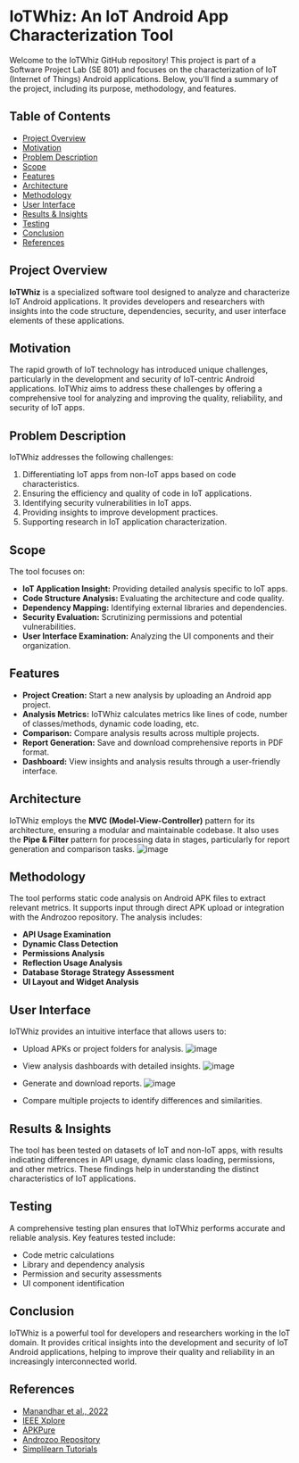# IoTWhiz: An IoT Android App Characterization Tool

Welcome to the IoTWhiz GitHub repository! This project is part of a Software Project Lab (SE 801) and focuses on the characterization of IoT (Internet of Things) Android applications. Below, you'll find a summary of the project, including its purpose, methodology, and features.

## Table of Contents

- [Project Overview](#project-overview)
- [Motivation](#motivation)
- [Problem Description](#problem-description)
- [Scope](#scope)
- [Features](#features)
- [Architecture](#architecture)
- [Methodology](#methodology)
- [User Interface](#user-interface)
- [Results & Insights](#results--insights)
- [Testing](#testing)
- [Conclusion](#conclusion)
- [References](#references)

## Project Overview

**IoTWhiz** is a specialized software tool designed to analyze and characterize IoT Android applications. It provides developers and researchers with insights into the code structure, dependencies, security, and user interface elements of these applications.

## Motivation

The rapid growth of IoT technology has introduced unique challenges, particularly in the development and security of IoT-centric Android applications. IoTWhiz aims to address these challenges by offering a comprehensive tool for analyzing and improving the quality, reliability, and security of IoT apps.

## Problem Description

IoTWhiz addresses the following challenges:
1. Differentiating IoT apps from non-IoT apps based on code characteristics.
2. Ensuring the efficiency and quality of code in IoT applications.
3. Identifying security vulnerabilities in IoT apps.
4. Providing insights to improve development practices.
5. Supporting research in IoT application characterization.

## Scope

The tool focuses on:
- **IoT Application Insight:** Providing detailed analysis specific to IoT apps.
- **Code Structure Analysis:** Evaluating the architecture and code quality.
- **Dependency Mapping:** Identifying external libraries and dependencies.
- **Security Evaluation:** Scrutinizing permissions and potential vulnerabilities.
- **User Interface Examination:** Analyzing the UI components and their organization.

## Features

- **Project Creation:** Start a new analysis by uploading an Android app project.
- **Analysis Metrics:** IoTWhiz calculates metrics like lines of code, number of classes/methods, dynamic code loading, etc.
- **Comparison:** Compare analysis results across multiple projects.
- **Report Generation:** Save and download comprehensive reports in PDF format.
- **Dashboard:** View insights and analysis results through a user-friendly interface.

## Architecture

IoTWhiz employs the **MVC (Model-View-Controller)** pattern for its architecture, ensuring a modular and maintainable codebase. It also uses the **Pipe & Filter** pattern for processing data in stages, particularly for report generation and comparison tasks.
![image](https://github.com/user-attachments/assets/6ccae7ba-9895-4ab9-92f6-4c46b0c58955)

## Methodology

The tool performs static code analysis on Android APK files to extract relevant metrics. It supports input through direct APK upload or integration with the Androzoo repository. The analysis includes:
- **API Usage Examination**
- **Dynamic Class Detection**
- **Permissions Analysis**
- **Reflection Usage Analysis**
- **Database Storage Strategy Assessment**
- **UI Layout and Widget Analysis**

## User Interface

IoTWhiz provides an intuitive interface that allows users to:
- Upload APKs or project folders for analysis.
  ![image](https://github.com/user-attachments/assets/0ec7dcc1-e27c-4297-9545-da0c7419edbf)

- View analysis dashboards with detailed insights.
  ![image](https://github.com/user-attachments/assets/ba8150f0-ad6a-456e-ba8b-1d3f641a76fa)

- Generate and download reports.
  ![image](https://github.com/user-attachments/assets/807d01c1-fb76-4d71-99d9-a5bd2f8697cc)

- Compare multiple projects to identify differences and similarities.

## Results & Insights

The tool has been tested on datasets of IoT and non-IoT apps, with results indicating differences in API usage, dynamic class loading, permissions, and other metrics. These findings help in understanding the distinct characteristics of IoT applications.

## Testing

A comprehensive testing plan ensures that IoTWhiz performs accurate and reliable analysis. Key features tested include:
- Code metric calculations
- Library and dependency analysis
- Permission and security assessments
- UI component identification

## Conclusion

IoTWhiz is a powerful tool for developers and researchers working in the IoT domain. It provides critical insights into the development and security of IoT Android applications, helping to improve their quality and reliability in an increasingly interconnected world.

## References

- [Manandhar et al., 2022](https://www.adwaitnadkarni.com/downloads/manandhar-ccs22.pdf)
- [IEEE Xplore](https://ieeexplore.ieee.org/stamp/stamp.jsp?arnumber=8986632)
- [APKPure](https://m.apkpure.com/#google_vignette)
- [Androzoo Repository](https://androzoo.uni.lu/)
- [Simplilearn Tutorials](https://www.simplilearn.com)
